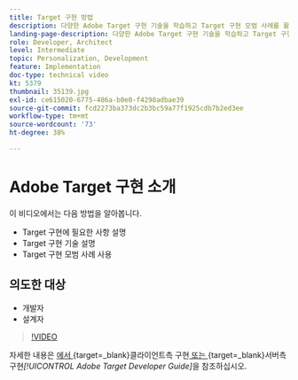 ```yaml
---
title: Target 구현 방법
description: 다양한 Adobe Target 구현 기술을 학습하고 Target 구현 모범 사례를 활용합니다.
landing-page-description: 다양한 Adobe Target 구현 기술을 학습하고 Target 구현 모범 사례를 활용합니다.
role: Developer, Architect
level: Intermediate
topic: Personalization, Development
feature: Implementation
doc-type: technical video
kt: 5379
thumbnail: 35139.jpg
exl-id: ce615020-6775-486a-b0e0-f4298adbae39
source-git-commit: fcd2273ba373dc2b3bc59a77f1925cdb7b2ed3ee
workflow-type: tm+mt
source-wordcount: '73'
ht-degree: 38%

---
```


# Adobe Target 구현 소개

이 비디오에서는 다음 방법을 알아봅니다.

* Target 구현에 필요한 사항 설명
* Target 구현 기술 설명
* Target 구현 모범 사례 사용

## 의도한 대상

* 개발자
* 설계자

>[!VIDEO](https://video.tv.adobe.com/v/35139/?quality=12)

자세한 내용은 [에서 ](https://experienceleague.adobe.com/docs/target-dev/developer/client-side/overview.html?lang=ko){target=_blank}클라이언트측 구현[ 또는 ](https://experienceleague.adobe.com/docs/target-dev/developer/server-side/server-side-overview.html?lang=ko){target=_blank}서버측 구현&#x200B;*[!UICONTROL Adobe Target Developer Guide]*&#x200B;을 참조하십시오.

